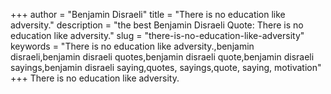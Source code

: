 +++
author = "Benjamin Disraeli"
title = "There is no education like adversity."
description = "the best Benjamin Disraeli Quote: There is no education like adversity."
slug = "there-is-no-education-like-adversity"
keywords = "There is no education like adversity.,benjamin disraeli,benjamin disraeli quotes,benjamin disraeli quote,benjamin disraeli sayings,benjamin disraeli saying,quotes, sayings,quote, saying, motivation"
+++
There is no education like adversity.
